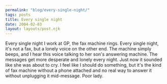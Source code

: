 ```yaml
---
permalink: "blog/every-single-night/"
tags: posts
title: Every single night
date: 2004-02-03
layout: layouts/post.njk
---
```


Every single night I work at GP, the fax machine rings. Every single night, it's not a fax, but a lonely voice on the other end. The machine simply beeps, and I hear this voice talking to her son's answering machine. The messages get more desperate and lonely every night. Just now it sounded like she was about to cry. I feel like I should do something, but it's the kind of fax machine without a phone attached and no real way to answer it without unplugging it mid-message. Poor lady.